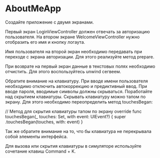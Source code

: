 #  AboutMeApp
Создайте приложение с двумя экранами.

Первый экран LoginViewController должен отвечать за авторизацию пользователя. На втором экране WelcomeViewController нужно отобразить его имя и кнопку логаута.

Имя пользователя на второй экран необходимо передавать при переходе с экрана авторизации. Для этого реализуйте метод prepare.

При возврате на первый экран данные в текстовых полях необходимо отчистить. Для этого воспользуйтесь unwind сегвеем.

Обратите внимание на клавиатуру. При вводе имени пользователя необходимо отключить автокоррекцию и предиктивный ввод. При вводе пароля, вводимые символы должны скрываться. Поработайте над скрытием клавиатуры. Скрывать клавиатуру можно тапом по экрану. Для этого необходимо переопределить метод touchesBegan:

// Метод для скрытия клавиатуры тапом по экрану
override func touchesBegan(_ touches: Set, with event: UIEvent?) {
    super .touchesBegan(touches, with: event)
}
 

Так же обратите внимание на то, что бы клавиатура не перекрывала собой элементы интерфейса.

Для вызова или скрытия клавиатуры в симуляторе используйте сочетание клавиш Command + K.

